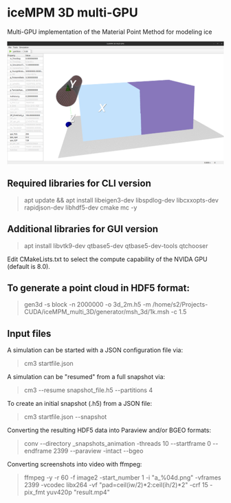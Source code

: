 # iceMPM 3D multi-GPU
Multi-GPU implementation of the Material Point Method for modeling ice

![Screenshot of the GUI version](/screenshot.png)


## Required libraries for CLI version

> apt update && apt install libeigen3-dev libspdlog-dev libcxxopts-dev rapidjson-dev libhdf5-dev cmake mc -y

## Additional libraries for GUI version

> apt install libvtk9-dev qtbase5-dev qtbase5-dev-tools qtchooser

Edit CMakeLists.txt to select the compute capability of the NVIDA GPU (default is 8.0).

## To generate a point cloud in HDF5 format: 

> gen3d -s block -n 2000000 -o 3d_2m.h5 -m /home/s2/Projects-CUDA/iceMPM_multi_3D/generator/msh_3d/1k.msh -c 1.5

## Input files

A simulation can be started with a JSON configuration file via:

> cm3 startfile.json

A simulation can be "resumed" from a full snapshot via:

> cm3 --resume snapshot_file.h5 --partitions 4

To create an initial snapshot (.h5) from a JSON file:

> cm3 startfile.json --snapshot

Converting the resulting HDF5 data into Paraview and/or BGEO formats:

> conv --directory _snapshots_animation -threads 10 --startframe 0 --endframe 2399 --paraview -intact --bgeo

Converting screenshots into video with ffmpeg:

> ffmpeg -y -r 60 -f image2 -start_number 1 -i "a_%04d.png" -vframes 2399 -vcodec libx264 -vf "pad=ceil(iw/2)*2:ceil(ih/2)*2" -crf 15 -pix_fmt yuv420p "result.mp4"
